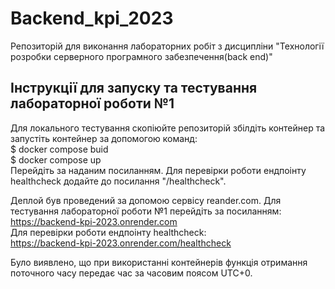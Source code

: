 # Backend_kpi_2023
Репозиторій для виконання лабораторних робіт з дисципліни "Технології розробки серверного програмного забезпечення(back end)"

## Інструкції для запуску та тестування лабораторної роботи №1
Для локального тестування скопіюйте репозиторій збілдіть контейнер та запустіть контейнер за допомогою команд:\
$ docker compose buid\
$ docker compose up\
Перейдіть за наданим посиланням. Для перевірки роботи ендпоінту healthcheck додайте до посилання "/healthcheck".

Деплой був проведений за допомою сервісу reander.com. Для тестування лабораторної роботи №1 перейдіть за посиланням:\
https://backend-kpi-2023.onrender.com \
Для перевірки роботи ендпоінту healthcheck:\
https://backend-kpi-2023.onrender.com/healthcheck

Було виявлено, що при використанні контейнерів функція отримання поточного часу передає час за часовим поясом UTC+0.